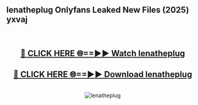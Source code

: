 <h2>lenatheplug Onlyfans Leaked New Files (2025) yxvaj</h2>
<br>
<div align="center">
<h2><a href="https://mediafiles.top/lenatheplug&ref=git" rel="nofollow">🔴 CLICK HERE 🌐==►► Watch lenatheplug</a></h2>
<h2><a href="https://mediafiles.top/lenatheplug&ref=git" rel="nofollow">🔴 CLICK HERE 🌐==►► Download lenatheplug</a></h2>
<br>
<a href="https://mediafiles.top/lenatheplug&ref=git" rel="nofollow" data-target="animated-image.originalLink"><img src="https://i.ibb.co.com/xMMVF88/686577567.gif" alt="lenatheplug" style="max-width: 100%; display: inline-block;" data-target="animated-image.originalImage"></a>
</div>
<br>
<br>